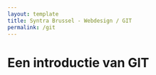 ```yaml
---
layout: template
title: Syntra Brussel - Webdesign / GIT
permalink: /git
---
```


# Een introductie van GIT